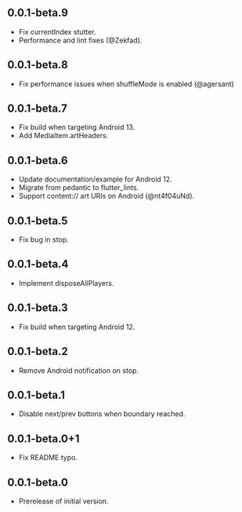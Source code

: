 ## 0.0.1-beta.9

* Fix currentIndex stutter.
* Performance and lint fixes (@Zekfad).

## 0.0.1-beta.8

* Fix performance issues when shuffleMode is enabled (@agersant)

## 0.0.1-beta.7

* Fix build when targeting Android 13.
* Add MediaItem.artHeaders.

## 0.0.1-beta.6

* Update documentation/example for Android 12.
* Migrate from pedantic to flutter_lints.
* Support content:// art URIs on Android (@nt4f04uNd).

## 0.0.1-beta.5

* Fix bug in stop.

## 0.0.1-beta.4

* Implement disposeAllPlayers.

## 0.0.1-beta.3

* Fix build when targeting Android 12.

## 0.0.1-beta.2

* Remove Android notification on stop.

## 0.0.1-beta.1

* Disable next/prev buttons when boundary reached.

## 0.0.1-beta.0+1

* Fix README typo.

## 0.0.1-beta.0

* Prerelease of initial version.
